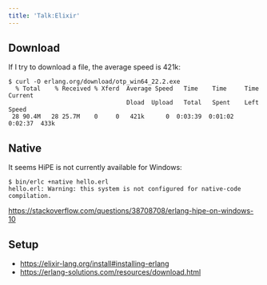 ```yaml
---
title: 'Talk:Elixir'
---
```


## Download

If I try to download a file, the average speed is 421k:

~~~
$ curl -O erlang.org/download/otp_win64_22.2.exe
  % Total    % Received % Xferd  Average Speed   Time    Time     Time  Current
                                 Dload  Upload   Total   Spent    Left  Speed
 28 90.4M   28 25.7M    0     0   421k      0  0:03:39  0:01:02  0:02:37  433k
~~~

## Native

It seems HiPE is not currently available for Windows:

~~~
$ bin/erlc +native hello.erl
hello.erl: Warning: this system is not configured for native-code compilation.
~~~

<https://stackoverflow.com/questions/38708708/erlang-hipe-on-windows-10>

## Setup

- <https://elixir-lang.org/install#installing-erlang>
- <https://erlang-solutions.com/resources/download.html>
